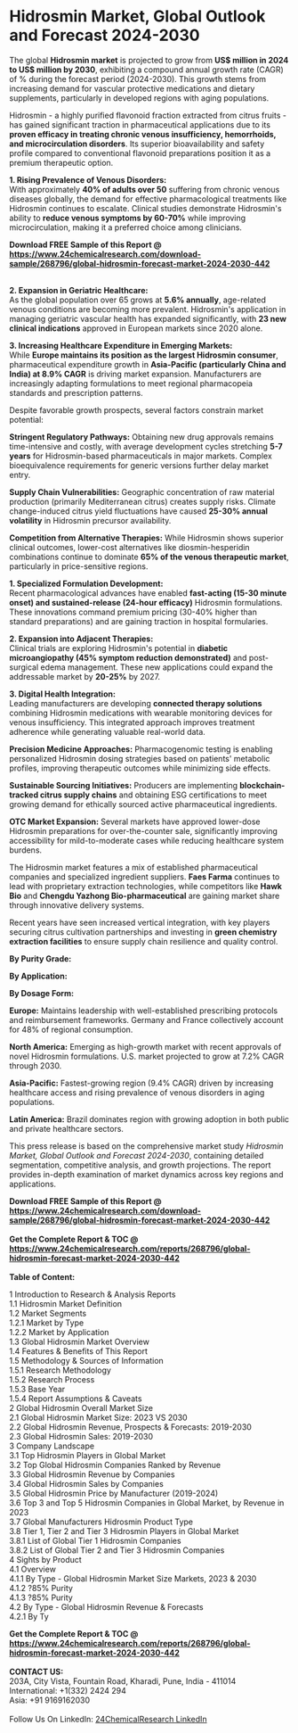 <h1>Hidrosmin Market, Global Outlook and Forecast 2024-2030</h1><p>The global <strong>Hidrosmin market</strong> is projected to grow from <strong>US$ million in 2024 to US$ million by 2030</strong>, exhibiting a compound annual growth rate (CAGR) of % during the forecast period (2024-2030). This growth stems from increasing demand for vascular protective medications and dietary supplements, particularly in developed regions with aging populations.</p><p>Hidrosmin - a highly purified flavonoid fraction extracted from citrus fruits - has gained significant traction in pharmaceutical applications due to its <strong>proven efficacy in treating chronic venous insufficiency, hemorrhoids, and microcirculation disorders</strong>. Its superior bioavailability and safety profile compared to conventional flavonoid preparations position it as a premium therapeutic option.</p><p><strong>1. Rising Prevalence of Venous Disorders:</strong><br>
With approximately <strong>40% of adults over 50</strong> suffering from chronic venous diseases globally, the demand for effective pharmacological treatments like Hidrosmin continues to escalate. Clinical studies demonstrate Hidrosmin's ability to <strong>reduce venous symptoms by 60-70%</strong> while improving microcirculation, making it a preferred choice among clinicians.</p><div><b>Download FREE Sample of this Report @ 
            <a href="https://www.24chemicalresearch.com/download-sample/268796/global-hidrosmin-forecast-market-2024-2030-442">
            https://www.24chemicalresearch.com/download-sample/268796/global-hidrosmin-forecast-market-2024-2030-442</a></b></div><br><p><strong>2. Expansion in Geriatric Healthcare:</strong><br>
As the global population over 65 grows at <strong>5.6% annually</strong>, age-related venous conditions are becoming more prevalent. Hidrosmin's application in managing geriatric vascular health has expanded significantly, with <strong>23 new clinical indications</strong> approved in European markets since 2020 alone.</p><p><strong>3. Increasing Healthcare Expenditure in Emerging Markets:</strong><br>
While <strong>Europe maintains its position as the largest Hidrosmin consumer</strong>, pharmaceutical expenditure growth in <strong>Asia-Pacific (particularly China and India) at 8.9% CAGR</strong> is driving market expansion. Manufacturers are increasingly adapting formulations to meet regional pharmacopeia standards and prescription patterns.</p><p>Despite favorable growth prospects, several factors constrain market potential:</p><p><strong>Stringent Regulatory Pathways:</strong> Obtaining new drug approvals remains time-intensive and costly, with average development cycles stretching <strong>5-7 years</strong> for Hidrosmin-based pharmaceuticals in major markets. Complex bioequivalence requirements for generic versions further delay market entry.</p><p><strong>Supply Chain Vulnerabilities:</strong> Geographic concentration of raw material production (primarily Mediterranean citrus) creates supply risks. Climate change-induced citrus yield fluctuations have caused <strong>25-30% annual volatility</strong> in Hidrosmin precursor availability.</p><p><strong>Competition from Alternative Therapies:</strong> While Hidrosmin shows superior clinical outcomes, lower-cost alternatives like diosmin-hesperidin combinations continue to dominate <strong>65% of the venous therapeutic market</strong>, particularly in price-sensitive regions.</p><p><strong>1. Specialized Formulation Development:</strong><br>
Recent pharmacological advances have enabled <strong>fast-acting (15-30 minute onset) and sustained-release (24-hour efficacy)</strong> Hidrosmin formulations. These innovations command premium pricing (30-40% higher than standard preparations) and are gaining traction in hospital formularies.</p><p><strong>2. Expansion into Adjacent Therapies:</strong><br>
Clinical trials are exploring Hidrosmin's potential in <strong>diabetic microangiopathy (45% symptom reduction demonstrated)</strong> and post-surgical edema management. These new applications could expand the addressable market by <strong>20-25%</strong> by 2027.</p><p><strong>3. Digital Health Integration:</strong><br>
Leading manufacturers are developing <strong>connected therapy solutions</strong> combining Hidrosmin medications with wearable monitoring devices for venous insufficiency. This integrated approach improves treatment adherence while generating valuable real-world data.</p><p><strong>Precision Medicine Approaches:</strong> Pharmacogenomic testing is enabling personalized Hidrosmin dosing strategies based on patients' metabolic profiles, improving therapeutic outcomes while minimizing side effects.</p><p><strong>Sustainable Sourcing Initiatives:</strong> Producers are implementing <strong>blockchain-tracked citrus supply chains</strong> and obtaining ESG certifications to meet growing demand for ethically sourced active pharmaceutical ingredients.</p><p><strong>OTC Market Expansion:</strong> Several markets have approved lower-dose Hidrosmin preparations for over-the-counter sale, significantly improving accessibility for mild-to-moderate cases while reducing healthcare system burdens.</p><p>The Hidrosmin market features a mix of established pharmaceutical companies and specialized ingredient suppliers. <strong>Faes Farma</strong> continues to lead with proprietary extraction technologies, while competitors like <strong>Hawk Bio</strong> and <strong>Chengdu Yazhong Bio-pharmaceutical</strong> are gaining market share through innovative delivery systems.</p><p>Recent years have seen increased vertical integration, with key players securing citrus cultivation partnerships and investing in <strong>green chemistry extraction facilities</strong> to ensure supply chain resilience and quality control.</p><p><strong>By Purity Grade:</strong></p><p><strong>By Application:</strong></p><p><strong>By Dosage Form:</strong></p><p><strong>Europe:</strong> Maintains leadership with well-established prescribing protocols and reimbursement frameworks. Germany and France collectively account for 48% of regional consumption.</p><p><strong>North America:</strong> Emerging as high-growth market with recent approvals of novel Hidrosmin formulations. U.S. market projected to grow at 7.2% CAGR through 2030.</p><p><strong>Asia-Pacific:</strong> Fastest-growing region (9.4% CAGR) driven by increasing healthcare access and rising prevalence of venous disorders in aging populations.</p><p><strong>Latin America:</strong> Brazil dominates region with growing adoption in both public and private healthcare sectors.</p><p>This press release is based on the comprehensive market study <em>Hidrosmin Market, Global Outlook and Forecast 2024-2030</em>, containing detailed segmentation, competitive analysis, and growth projections. The report provides in-depth examination of market dynamics across key regions and applications.</p><div><b>Download FREE Sample of this Report @ 
            <a href="https://www.24chemicalresearch.com/download-sample/268796/global-hidrosmin-forecast-market-2024-2030-442">
            https://www.24chemicalresearch.com/download-sample/268796/global-hidrosmin-forecast-market-2024-2030-442</a></b></div><br><div><b>Get the Complete Report & TOC @ 
            <a href="https://www.24chemicalresearch.com/reports/268796/global-hidrosmin-forecast-market-2024-2030-442">
            https://www.24chemicalresearch.com/reports/268796/global-hidrosmin-forecast-market-2024-2030-442</a></b></div><br>
            <b>Table of Content:</b><p>1 Introduction to Research & Analysis Reports<br />
    1.1 Hidrosmin Market Definition<br />
    1.2 Market Segments<br />
        1.2.1 Market by Type<br />
        1.2.2 Market by Application<br />
    1.3 Global Hidrosmin Market Overview<br />
    1.4 Features & Benefits of This Report<br />
    1.5 Methodology & Sources of Information<br />
        1.5.1 Research Methodology<br />
        1.5.2 Research Process<br />
        1.5.3 Base Year<br />
        1.5.4 Report Assumptions & Caveats<br />
2 Global Hidrosmin Overall Market Size<br />
    2.1 Global Hidrosmin Market Size: 2023 VS 2030<br />
    2.2 Global Hidrosmin Revenue, Prospects & Forecasts: 2019-2030<br />
    2.3 Global Hidrosmin Sales: 2019-2030<br />
3 Company Landscape<br />
    3.1 Top Hidrosmin Players in Global Market<br />
    3.2 Top Global Hidrosmin Companies Ranked by Revenue<br />
    3.3 Global Hidrosmin Revenue by Companies<br />
    3.4 Global Hidrosmin Sales by Companies<br />
    3.5 Global Hidrosmin Price by Manufacturer (2019-2024)<br />
    3.6 Top 3 and Top 5 Hidrosmin Companies in Global Market, by Revenue in 2023<br />
    3.7 Global Manufacturers Hidrosmin Product Type<br />
    3.8 Tier 1, Tier 2 and Tier 3 Hidrosmin Players in Global Market<br />
        3.8.1 List of Global Tier 1 Hidrosmin Companies<br />
        3.8.2 List of Global Tier 2 and Tier 3 Hidrosmin Companies<br />
4 Sights by Product<br />
    4.1 Overview<br />
        4.1.1 By Type - Global Hidrosmin Market Size Markets, 2023 & 2030<br />
        4.1.2 ?85% Purity<br />
        4.1.3 ?85% Purity<br />
    4.2 By Type - Global Hidrosmin Revenue & Forecasts<br />
        4.2.1 By Ty</p><div><b>Get the Complete Report & TOC @ 
            <a href="https://www.24chemicalresearch.com/reports/268796/global-hidrosmin-forecast-market-2024-2030-442">
            https://www.24chemicalresearch.com/reports/268796/global-hidrosmin-forecast-market-2024-2030-442</a></b></div><br><b>CONTACT US:</b><br>
            203A, City Vista, Fountain Road, Kharadi, Pune, India - 411014<br>
            International: +1(332) 2424 294<br>
            Asia: +91 9169162030 <br><br>
            Follow Us On LinkedIn: <a href="https://www.linkedin.com/company/24chemicalresearch/">24ChemicalResearch LinkedIn</a>